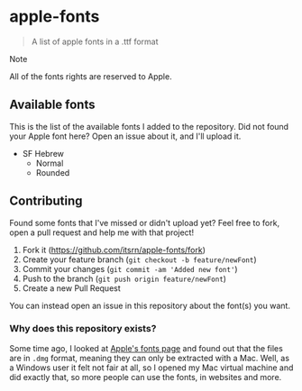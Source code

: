 # apple-fonts
> A list of apple fonts in a .ttf format

> [!NOTE]
> All of the fonts rights are reserved to Apple.

## Available fonts
This is the list of the available fonts I added to the repository. Did not found your Apple font here? Open an issue about it, and I'll upload it.
* SF Hebrew
  * Normal
  * Rounded

## Contributing
Found some fonts that I've missed or didn't upload yet? Feel free to fork, open a pull request and help me with that project!
1. Fork it (<https://github.com/itsrn/apple-fonts/fork>)
2. Create your feature branch (`git checkout -b feature/newFont`)
3. Commit your changes (`git commit -am 'Added new font'`)
4. Push to the branch (`git push origin feature/newFont`)
5. Create a new Pull Request

You can instead open an issue in this repository about the font(s) you want.

### Why does this repository exists?
Some time ago, I looked at [Apple's fonts page](https://developer.apple.com/fonts/) and found out that the files are in `.dmg` format, meaning they can only be extracted with a Mac. Well, as a Windows user it felt not fair at all, so I opened my Mac virtual machine
and did exactly that, so more people can use the fonts, in websites and more.
